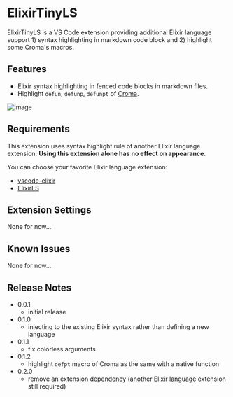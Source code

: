 # ElixirTinyLS

ElixirTinyLS is a VS Code extension providing additional Elixir language support 1) syntax highlighting in markdown code block and 2) highlight some Croma's macros.

## Features

- Elixir syntax highlighting in fenced code blocks in markdown files.
- Highlight `defun`, `defunp`, `defunpt` of [Croma](https://github.com/skirino/croma).

![image](./image.png)

## Requirements

This extension uses syntax highlight rule of another Elixir language extension.
**Using this extension alone has no effect on appearance**.

You can choose your favorite Elixir language extension:

- [vscode-elixir](https://github.com/fr1zle/vscode-elixir)
- [ElixirLS](https://github.com/JakeBecker/vscode-elixir-ls)

## Extension Settings

None for now...

## Known Issues

None for now...

## Release Notes

- 0.0.1
    - initial release
- 0.1.0
    - injecting to the existing Elixir syntax rather than defining a new language
- 0.1.1
    - fix colorless arguments
- 0.1.2
    - highlight `defpt` macro of Croma as the same with a native function
- 0.2.0
    - remove an extension dependency (another Elixir language extension still required)
